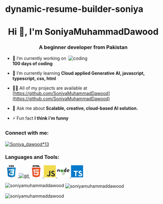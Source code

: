 # dynamic-resume-builder-soniya

<h1 align="center">Hi 👋, I'm SoniyaMuhammadDawood</h1>
<h3 align="center">A beginner developer from Pakistan</h3>

<p align="left"> <img align="right"
  alt="coding" width="300"  src="https://img.freepik.com/premium-vector/girl-coding-designing-with-pc-illustration_418302-2383.jpg" alt="soniyamuhammaddawood" /> </p>

- 🔭 I’m currently working on **100 days of coding**

- 🌱 I’m currently learning **Cloud applied Generative AI, javascript, typescript, css, html**

- 👨‍💻 All of my projects are available at [https://github.com/SoniyaMuhammadDawood](https://github.com/SoniyaMuhammadDawood)

- 💬 Ask me about **Scalable, creative, cloud-based AI solution.**

- ⚡ Fun fact **I think i'm funny**

<h3 align="left">Connect with me:</h3>
<p align="left">
<a href="https://discord.gg/Soniya_dawood*13" target="blank"><img align="center" src="https://raw.githubusercontent.com/rahuldkjain/github-profile-readme-generator/master/src/images/icons/Social/discord.svg" alt="Soniya_dawood*13" height="30" width="40" /></a>
</p>

<h3 align="left">Languages and Tools:</h3>
<p align="left"> <a href="https://www.w3schools.com/css/" target="_blank" rel="noreferrer"> <img src="https://raw.githubusercontent.com/devicons/devicon/master/icons/css3/css3-original-wordmark.svg" alt="css3" width="40" height="40"/> </a> <a href="https://git-scm.com/" target="_blank" rel="noreferrer"> <img src="https://www.vectorlogo.zone/logos/git-scm/git-scm-icon.svg" alt="git" width="40" height="40"/> </a> <a href="https://www.w3.org/html/" target="_blank" rel="noreferrer"> <img src="https://raw.githubusercontent.com/devicons/devicon/master/icons/html5/html5-original-wordmark.svg" alt="html5" width="40" height="40"/> </a> <a href="https://developer.mozilla.org/en-US/docs/Web/JavaScript" target="_blank" rel="noreferrer"> <img src="https://raw.githubusercontent.com/devicons/devicon/master/icons/javascript/javascript-original.svg" alt="javascript" width="40" height="40"/> </a> <a href="https://nodejs.org" target="_blank" rel="noreferrer"> <img src="https://raw.githubusercontent.com/devicons/devicon/master/icons/nodejs/nodejs-original-wordmark.svg" alt="nodejs" width="40" height="40"/> </a> <a href="https://www.typescriptlang.org/" target="_blank" rel="noreferrer"> <img src="https://raw.githubusercontent.com/devicons/devicon/master/icons/typescript/typescript-original.svg" alt="typescript" width="40" height="40"/> </a> </p>

<p><img align="left" src="https://github-readme-stats.vercel.app/api/top-langs?username=soniyamuhammaddawood&show_icons=true&locale=en&layout=compact" alt="soniyamuhammaddawood" /></p>

<p>&nbsp;<img align="center" src="https://github-readme-stats.vercel.app/api?username=soniyamuhammaddawood&show_icons=true&locale=en" alt="soniyamuhammaddawood" /></p>

<p><img align="center" src="https://github-readme-streak-stats.herokuapp.com/?user=soniyamuhammaddawood&" alt="soniyamuhammaddawood" /></p>


